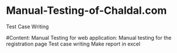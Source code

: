# Manual-Testing-of-Chaldal.com
Test Case Writing

#Content:
Manual Testing for web application:
  Manual testing for the registration page 
  Test case writing
  Make report in excel
